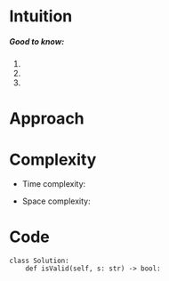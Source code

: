 # Intuition
<!-- Describe your first thoughts on how to solve this problem. -->

##### Good to know:

1. 
2. 
3. 

# Approach
<!-- Describe your approach to solving the problem. -->

# Complexity
- Time complexity:
<!-- Add your time complexity here, e.g. $$O(n)$$ -->

- Space complexity:
<!-- Add your space complexity here, e.g. $$O(n)$$ -->

# Code
```
class Solution:
    def isValid(self, s: str) -> bool:
```

